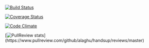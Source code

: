 [![Build Status](https://travis-ci.org/alaghu/handsup.svg?branch=master)](https://travis-ci.org/alaghu/handsup)

[![Coverage Status](https://coveralls.io/repos/alaghu/handsup/badge.svg)](https://coveralls.io/r/alaghu/handsup)

[![Code Climate](https://codeclimate.com/github/alaghu/handsup/badges/gpa.svg)](https://codeclimate.com/github/alaghu/handsup)

[![PullReview stats](https://www.pullreview.com/github/alaghu/handsup/badges/master.svg?)](https://www.pullreview.com/github/alaghu/handsup/reviews/master)